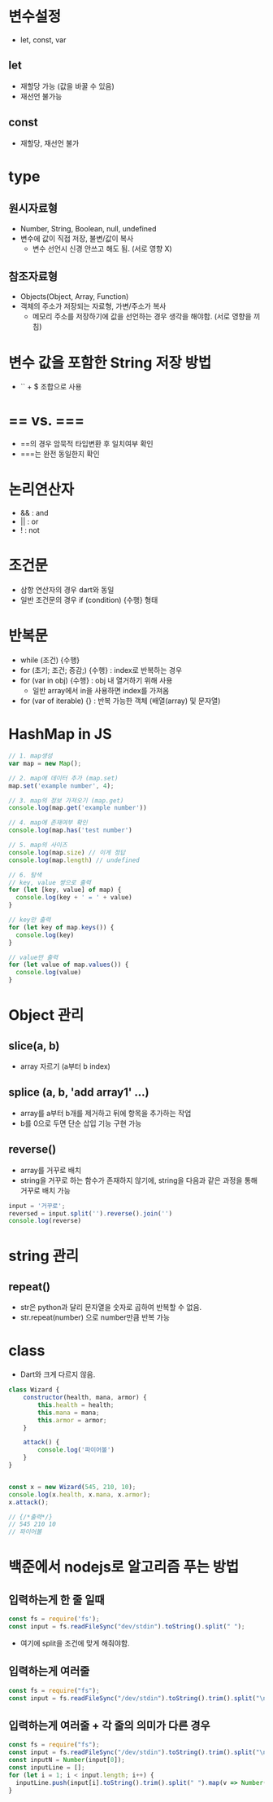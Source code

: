 # 변수설정
- let, const, var

## let
- 재할당 가능 (값을 바꿀 수 있음)
- 재선언 불가능

## const
- 재할당, 재선언 불가

# type
## 원시자료형
- Number, String, Boolean, null, undefined
- 변수에 값이 직접 저장, 불변/값이 복사
    - 변수 선언시 신경 안쓰고 해도 됨. (서로 영향 X)
## 참조자료형
- Objects(Object, Array, Function)
- 객체의 주소가 저장되는 자료형, 가변/주소가 복사
    - 메모리 주소를 저장하기에 값을 선언하는 경우 생각을 해야함. (서로 영향을 끼침)

# 변수 값을 포함한 String 저장 방법
- `` + $ 조합으로 사용

# == vs. ===
- ==의 경우 암묵적 타입변환 후 일치여부 확인
- ===는 완전 동일한지 확인

# 논리연산자
- && : and
- || : or
- ! : not

# 조건문
- 삼항 연산자의 경우 dart와 동일
- 일반 조건문의 경우 if (condition) {수행} 형태

# 반복문
- while (조건) {수행}
- for (초기; 조건; 증감;) {수행} : index로 반복하는 경우
- for (var in obj) {수행} : obj 내 열거하기 위해 사용
    - 일반 array에서 in을 사용하면 index를 가져옴
- for (var of iterable) {} : 반복 가능한 객체 (배열(array) 및 문자열)

# HashMap in JS
```js
// 1. map생성
var map = new Map();

// 2. map에 데이터 추가 (map.set)
map.set('example number', 4);

// 3. map의 정보 가져오기 (map.get)
console.log(map.get('example number'))

// 4. map에 존재여부 확인
console.log(map.has('test number')

// 5. map의 사이즈
console.log(map.size) // 이게 정답
console.log(map.length) // undefined

// 6. 탐색
// key, value 쌍으로 출력
for (let [key, value] of map) {
  console.log(key + ' = ' + value)
}

// key만 출력
for (let key of map.keys()) {
  console.log(key)
}

// value만 출력
for (let value of map.values()) {
  console.log(value)
}
```

# Object 관리
## slice(a, b)
- array 자르기 (a부터 b index)

## splice (a, b, 'add array1' ...)
- array를 a부터 b개를 제거하고 뒤에 항목을 추가하는 작업
- b를 0으로 두면 단순 삽입 기능 구현 가능

## reverse()
- array를 거꾸로 배치
- string을 거꾸로 하는 함수가 존재하지 않기에, string을 다음과 같은 과정을 통해 거꾸로 배치 가능
```js
input = '거꾸로';
reversed = input.split('').reverse().join('')
console.log(reverse)
```

# string 관리
## repeat()
- str은 python과 달리 문자열을 숫자로 곱하여 반복할 수 없음.
- str.repeat(number) 으로 number만큼 반복 가능

# class
- Dart와 크게 다르지 않음.
```js
class Wizard {
    constructor(health, mana, armor) {
        this.health = health;
        this.mana = mana;
        this.armor = armor;
    }

    attack() {
        console.log('파이어볼')
    }
}


const x = new Wizard(545, 210, 10);
console.log(x.health, x.mana, x.armor);
x.attack();

// {/*출력*/}
// 545 210 10
// 파이어볼
```

# 백준에서 nodejs로 알고리즘 푸는 방법
## 입력하는게 한 줄 일때
```js
const fs = require('fs');
const input = fs.readFileSync("dev/stdin").toString().split(" ");
```
- 여기에 split을 조건에 맞게 해줘야함.

## 입력하는게 여러줄
```js
const fs = require("fs");
const input = fs.readFileSync("/dev/stdin").toString().trim().split("\n")
```

## 입력하는게 여러줄 + 각 줄의 의미가 다른 경우
```js
const fs = require("fs");
const input = fs.readFileSync("/dev/stdin").toString().trim().split("\n");
const inputN = Number(input[0]);
const inputLine = [];
for (let i = 1; i < input.length; i++) {
  inputLine.push(input[i].toString().trim().split(" ").map(v => Number(v)));
}
```